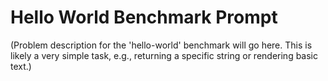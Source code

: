# Hello World Benchmark Prompt

(Problem description for the 'hello-world' benchmark will go here. This is likely a very simple task, e.g., returning a specific string or rendering basic text.)
